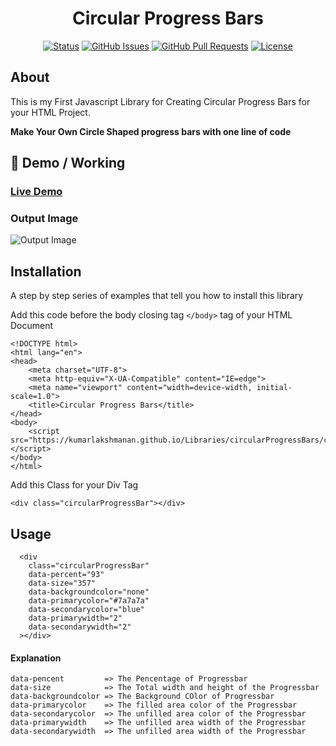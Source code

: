 <h1 align="center">Circular Progress Bars</h1>
<div align="center">

[![Status](https://img.shields.io/badge/status-active-success.svg)]()
[![GitHub Issues](https://img.shields.io/github/issues/kylelobo/The-Documentation-Compendium.svg)](https://github.com/kylelobo/The-Documentation-Compendium/issues)
[![GitHub Pull Requests](https://img.shields.io/github/issues-pr/KumarLakshmanan/The-Documentation-Compendium.svg)](https://github.com/kylelobo/The-Documentation-Compendium/pulls)
[![License](https://img.shields.io/badge/license-MIT-blue.svg)](#)

</div>

## About <a name = "about"></a>

This is my First Javascript Library for Creating Circular Progress Bars for your HTML Project.

**Make Your Own Circle Shaped progress bars with one line of code**

## 🎥 Demo / Working <a name = "demo"></a>

### [Live Demo](https://kumarlakshmanan.github.io/Libraries/circularProgressBars)
### Output Image
![Output Image](https://user-images.githubusercontent.com/60023855/121853009-d8ae3180-ccdf-11eb-88ee-1143c0d4feb2.png)

## Installation

A step by step series of examples that tell you how to install this library

Add this code before the body closing tag `</body>` tag of your HTML Document

```
<!DOCTYPE html>
<html lang="en">
<head>
    <meta charset="UTF-8">
    <meta http-equiv="X-UA-Compatible" content="IE=edge">
    <meta name="viewport" content="width=device-width, initial-scale=1.0">
    <title>Circular Progress Bars</title>
</head>
<body>
    <script src="https://kumarlakshmanan.github.io/Libraries/circularProgressBars/circularProgressBars.js"></script>
</body>
</html>
```

Add this Class for your Div Tag

```
<div class="circularProgressBar"></div>
```

## Usage <a name = "usage"></a>

```
  <div
    class="circularProgressBar"
    data-percent="93"
    data-size="357"
    data-backgroundcolor="none"
    data-primarycolor="#7a7a7a"
    data-secondarycolor="blue"
    data-primarywidth="2"
    data-secondarywidth="2"
  ></div>
```

#### Explanation

```
data-pencent         => The Pencentage of Progressbar
data-size            => The Total width and height of the Progressbar
data-backgroundcolor => The Background COlor of Progressbar
data-primarycolor    => The filled area color of the Progressbar
data-secondarycolor  => The unfilled area color of the Progressbar
data-primarywidth    => The unfilled area width of the Progressbar
data-secondarywidth  => The unfilled area width of the Progressbar
```
